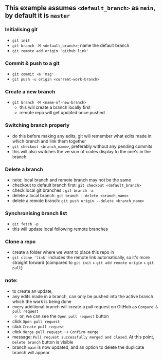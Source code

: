 ## This example assumes ```<default_branch>``` as ```main```, by default it is ```master```

### Initialising git
- ```git init```
- ```git branch -M <default_branch>```; name the default branch
- ```git remote add origin 'github_link'```

### Commit & push to a git
- ```git commit -m 'msg'```  
- ```git push -u origin <current-work-branch>```

### Create a new branch
- ```git branch -M <name-of-new-branch>``` 
    - this will create a branch locally first
    - remote repo will get updated once pushed

### Switching branch properly
- do this before making any edits, git will remember what edits made in which branch and link them together
- ```git checkout <branch_name>```, preferably without any pending commits
- this will also switches the version of codes display to the one's in the branch

### Delete a branch
- note: local branch and remote branch may not be the same
- checkout to default branch first: ```git checkout <default_branch>```
- check local git branches : ```git branch -a```
- delete a local branch: ```git branch --delete <branch_name>```
- delete a remote branch: ```git push origin --delete <branch_name>```

### Synchronising branch list 
- ```git fetch -p```
- this will update local following remote branches

### Clone a repo
- create a folder where we want to place this repo in
- ```git clone 'link'``` includes the remote link automatically, so it's more straight forward 
(compared to ```git init``` + ```git add remote origin``` + ```git pull```)

### note:
- to create an update, 
- any edits made in a branch, can only be pushed into the active branch which the work is being done
- every additional branch will create a pull request on GitHub as ```Compare & pull request```
    - or, we can see the ```Open pull request``` button
- click ```Open pull request```
- click ```Create pull request```
- click ```Merge pull request``` --> ```Confirm merge```
- message: ```Pull request successfully merged and closed```. At this point, ```Delete branch``` button is visible
- branch ```main``` is now updated, and an option to delete the duplicate branch will appear